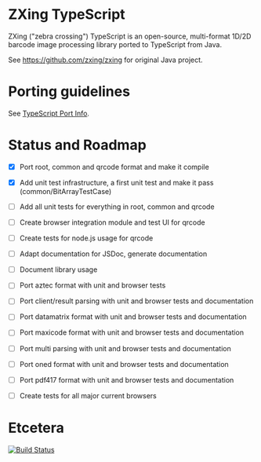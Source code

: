 ZXing TypeScript
================

ZXing ("zebra crossing") TypeScript is an open-source, multi-format 1D/2D barcode image processing library ported to TypeScript from Java.

See https://github.com/zxing/zxing for original Java project.

Porting guidelines
==================

See [TypeScript Port Info](typescriptport.md).


Status and Roadmap
==================

- [x] Port root, common and qrcode format and make it compile
- [x] Add unit test infrastructure, a first unit test and make it pass (common/BitArrayTestCase)
- [ ] Add all unit tests for everything in root, common and qrcode
- [ ] Create browser integration module and test UI for qrcode
- [ ] Create tests for node.js usage for qrcode
- [ ] Adapt documentation for JSDoc, generate documentation
- [ ] Document library usage
- [ ] Port aztec format with unit and browser tests
- [ ] Port client/result parsing with unit and browser tests and documentation
- [ ] Port datamatrix format with unit and browser tests and documentation
- [ ] Port maxicode format with unit and browser tests and documentation
- [ ] Port multi parsing with unit and browser tests and documentation
- [ ] Port oned format with unit and browser tests and documentation
- [ ] Port pdf417 format with unit and browser tests and documentation
- [ ] Create tests for all major current browsers


Etcetera
========

[![Build Status](https://travis-ci.org/aleris/zxing-typescript.svg?branch=master)](https://travis-ci.org/aleris/zxing-typescript)
